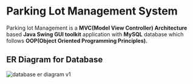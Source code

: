 # Parking Lot Management System

Parking lot Management is a **MVC(Model View Controller) Architecture** based **Java Swing GUI toolkit** application with **MySQL** database which follows **OOP(Object Oriented Programming Principles).**

## ER Diagram for Database 
![database er diagram v1](https://user-images.githubusercontent.com/26471348/36635890-51e3d7ae-1982-11e8-9dcd-28fe8165d877.png)
